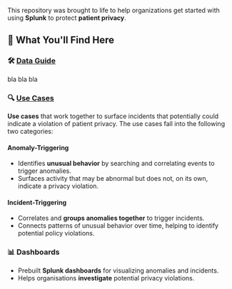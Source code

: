 
This repository was brought to life to help organizations get started with using **Splunk** to protect **patient privacy**.

## 📌 What You'll Find Here

### 🛠 [Data Guide](https://github.com/spettersson/splunk4patientprivacy/blob/08c3ae527caa89fb4bba09c241ce7f8963eb0343/data_guide.md)
bla bla bla 

### 🔍 [Use Cases](https://github.com/spettersson/splunk4patientprivacy/tree/1725f8c42f759470bdd94d3c3bcaa60e4b70ad65/use_cases)
**Use cases** that work together to surface incidents that potentially could indicate a violation of patient privacy. The use cases fall into the following two categories:

#### **Anomaly-Triggering**
- Identifies **unusual behavior** by searching and correlating events to trigger anomalies.
- Surfaces activity that may be abnormal but does not, on its own, indicate a privacy violation.

#### **Incident-Triggering**
- Correlates and **groups anomalies together** to trigger incidents.
- Connects patterns of unusual behavior over time, helping to identify potential policy violations.

### 📊 Dashboards
- Prebuilt **Splunk dashboards** for visualizing anomalies and incidents.
- Helps organisations **investigate** potential privacy violations.


